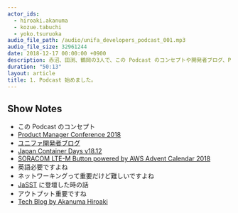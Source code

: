 ```yaml
---
actor_ids:
  - hiroaki.akanuma
  - kozue.tabuchi
  - yoko.tsuruoka
audio_file_path: /audio/unifa_developers_podcast_001.mp3
audio_file_size: 32961244
date: 2018-12-17 00:00:00 +0900
description: 赤沼、田渕、鶴岡の3人で、この Podcast のコンセプトや開発者ブログ、Product Manager Conference などについて話しました。
duration: "50:13"
layout: article
title: 1. Podcast 始めました。
---
```


## Show Notes

- この Podcast のコンセプト
- [Product Manager Conference 2018](https://2018.pmconf.jp/)
- [ユニファ開発者ブログ](https://tech.unifa-e.com/)
- [Japan Container Days v18.12](https://containerdays.jp/)
- [SORACOM LTE-M Button powered by AWS Advent Calendar 2018](https://qiita.com/advent-calendar/2018/soracom)
- 英語必要ですよね
- ネットワーキングって重要だけど難しいですよね
- [JaSST](http://www.jasst.jp/) に登壇した時の話
- アウトプット重要ですね
- [Tech Blog by Akanuma Hiroaki](http://blog.akanumahiroaki.com/)
